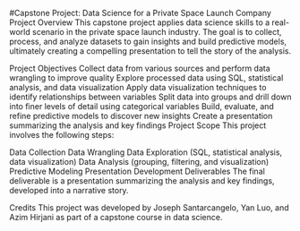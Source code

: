 
#Capstone Project: Data Science for a Private Space Launch Company
Project Overview
This capstone project applies data science skills to a real-world scenario in the private space launch industry. The goal is to collect, process, and analyze datasets to gain insights and build predictive models, ultimately creating a compelling presentation to tell the story of the analysis.

Project Objectives
Collect data from various sources and perform data wrangling to improve quality
Explore processed data using SQL, statistical analysis, and data visualization
Apply data visualization techniques to identify relationships between variables
Split data into groups and drill down into finer levels of detail using categorical variables
Build, evaluate, and refine predictive models to discover new insights
Create a presentation summarizing the analysis and key findings
Project Scope
This project involves the following steps:

Data Collection
Data Wrangling
Data Exploration (SQL, statistical analysis, data visualization)
Data Analysis (grouping, filtering, and visualization)
Predictive Modeling
Presentation Development
Deliverables
The final deliverable is a presentation summarizing the analysis and key findings, developed into a narrative story.

Credits
This project was developed by Joseph Santarcangelo, Yan Luo, and Azim Hirjani as part of a capstone course in data science.

